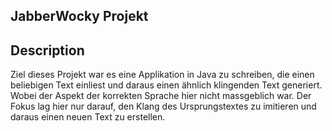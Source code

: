 ## JabberWocky Projekt

## Description
Ziel dieses Projekt war es eine Applikation in Java zu schreiben, die einen beliebigen Text einliest 
und daraus einen ähnlich klingenden Text generiert. Wobei der Aspekt der korrekten Sprache hier 
nicht massgeblich war. Der Fokus lag hier nur darauf, den Klang des Ursprungstextes zu imitieren
und daraus einen neuen Text zu erstellen.
